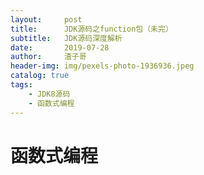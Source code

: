 ```yaml
---
layout:     post
title:      JDK源码之function包（未完）
subtitle:   JDK源码深度解析
date:       2019-07-28
author:     渣子哥
header-img: img/pexels-photo-1936936.jpeg
catalog: true
tags:
    - JDK8源码
    - 函数式编程
---
```


# 函数式编程

